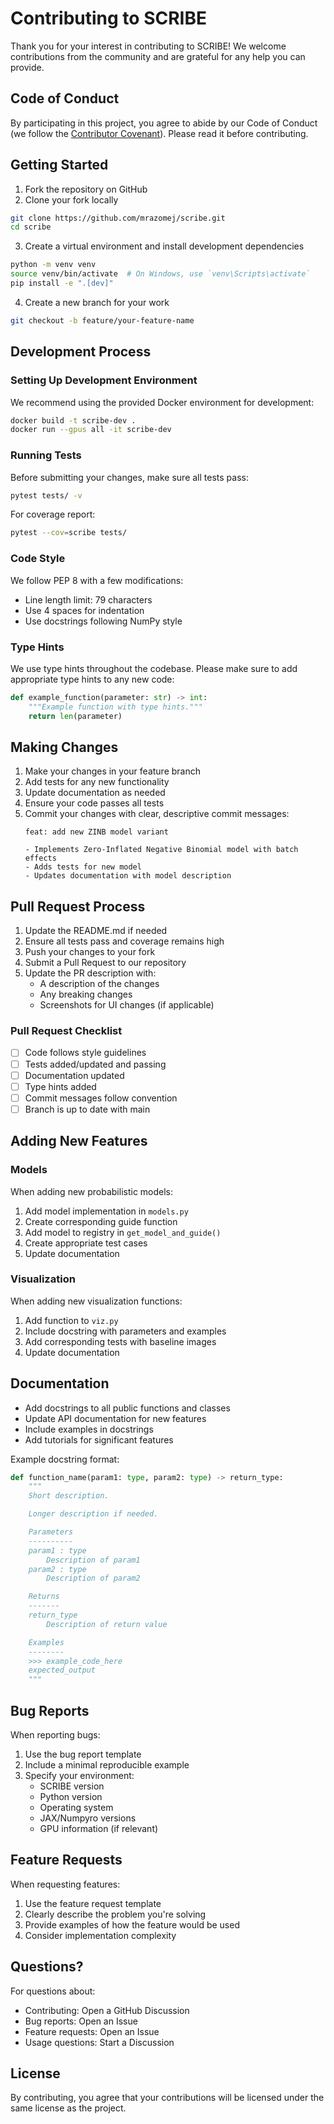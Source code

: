 # Contributing to SCRIBE

Thank you for your interest in contributing to SCRIBE! We welcome contributions
from the community and are grateful for any help you can provide.

## Code of Conduct

By participating in this project, you agree to abide by our Code of Conduct (we
follow the [Contributor
Covenant](https://www.contributor-covenant.org/version/2/1/code_of_conduct/)).
Please read it before contributing.

## Getting Started

1. Fork the repository on GitHub
2. Clone your fork locally
```bash
git clone https://github.com/mrazomej/scribe.git
cd scribe
```
3. Create a virtual environment and install development dependencies
```bash
python -m venv venv
source venv/bin/activate  # On Windows, use `venv\Scripts\activate`
pip install -e ".[dev]"
```
4. Create a new branch for your work
```bash
git checkout -b feature/your-feature-name
```

## Development Process

### Setting Up Development Environment

We recommend using the provided Docker environment for development:
```bash
docker build -t scribe-dev .
docker run --gpus all -it scribe-dev
```

### Running Tests

Before submitting your changes, make sure all tests pass:
```bash
pytest tests/ -v
```

For coverage report:
```bash
pytest --cov=scribe tests/
```

### Code Style

We follow PEP 8 with a few modifications:
- Line length limit: 79 characters
- Use 4 spaces for indentation
- Use docstrings following NumPy style

### Type Hints

We use type hints throughout the codebase. Please make sure to add appropriate
type hints to any new code:
```python
def example_function(parameter: str) -> int:
    """Example function with type hints."""
    return len(parameter)
```

## Making Changes

1. Make your changes in your feature branch
2. Add tests for any new functionality
3. Update documentation as needed
4. Ensure your code passes all tests
5. Commit your changes with clear, descriptive commit messages:
   ```
   feat: add new ZINB model variant
   
   - Implements Zero-Inflated Negative Binomial model with batch effects
   - Adds tests for new model
   - Updates documentation with model description
   ```

## Pull Request Process

1. Update the README.md if needed
2. Ensure all tests pass and coverage remains high
3. Push your changes to your fork
4. Submit a Pull Request to our repository
5. Update the PR description with:
   - A description of the changes
   - Any breaking changes
   - Screenshots for UI changes (if applicable)

### Pull Request Checklist

- [ ] Code follows style guidelines
- [ ] Tests added/updated and passing
- [ ] Documentation updated
- [ ] Type hints added
- [ ] Commit messages follow convention
- [ ] Branch is up to date with main

## Adding New Features

### Models
When adding new probabilistic models:
1. Add model implementation in `models.py`
2. Create corresponding guide function
3. Add model to registry in `get_model_and_guide()`
4. Create appropriate test cases
5. Update documentation

### Visualization
When adding new visualization functions:
1. Add function to `viz.py`
2. Include docstring with parameters and examples
3. Add corresponding tests with baseline images
4. Update documentation

## Documentation

- Add docstrings to all public functions and classes
- Update API documentation for new features
- Include examples in docstrings
- Add tutorials for significant features

Example docstring format:
```python
def function_name(param1: type, param2: type) -> return_type:
    """
    Short description.

    Longer description if needed.

    Parameters
    ----------
    param1 : type
        Description of param1
    param2 : type
        Description of param2

    Returns
    -------
    return_type
        Description of return value

    Examples
    --------
    >>> example_code_here
    expected_output
    """
```

## Bug Reports

When reporting bugs:
1. Use the bug report template
2. Include a minimal reproducible example
3. Specify your environment:
   - SCRIBE version
   - Python version
   - Operating system
   - JAX/Numpyro versions
   - GPU information (if relevant)

## Feature Requests

When requesting features:
1. Use the feature request template
2. Clearly describe the problem you're solving
3. Provide examples of how the feature would be used
4. Consider implementation complexity

## Questions?

For questions about:
- Contributing: Open a GitHub Discussion
- Bug reports: Open an Issue
- Feature requests: Open an Issue
- Usage questions: Start a Discussion

## License

By contributing, you agree that your contributions will be licensed under the
same license as the project.